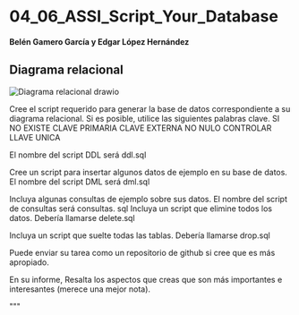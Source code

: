 # 04_06_ASSI_Script_Your_Database
#### Belén Gamero García y Edgar López Hernández

## Diagrama relacional
![Diagrama relacional drawio](https://user-images.githubusercontent.com/91567318/213511460-08a0d8f9-151e-412f-8b9b-2aa9e788e218.png)

Cree el script requerido para generar la base de datos correspondiente a su diagrama relacional.
Si es posible, utilice las siguientes palabras clave.
SI NO EXISTE
CLAVE PRIMARIA
CLAVE EXTERNA
NO NULO
CONTROLAR
LLAVE UNICA

El nombre del script DDL será ddl.sql

Cree un script para insertar algunos datos de ejemplo en su base de datos. El nombre del script DML será dml.sql

Incluya algunas consultas de ejemplo sobre sus datos. El nombre del script de consultas será consultas.
sql
Incluya un script que elimine todos los datos. Debería llamarse delete.sql

Incluya un script que suelte todas las tablas. Debería llamarse drop.sql

Puede enviar su tarea como un repositorio de github si cree que es más apropiado.

En su informe,
Resalta los aspectos que creas que son más importantes e interesantes (merece una mejor nota).

"""
